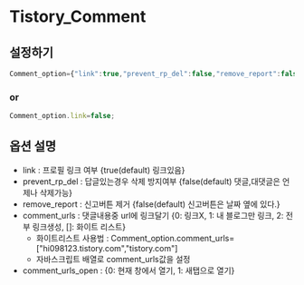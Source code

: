 # Tistory_Comment

## 설정하기
``` js
Comment_option={"link":true,"prevent_rp_del":false,"remove_report":false,"comment_urls":0,"comment_urls_open":0}
```
### or
``` js
Comment_option.link=false;
```

## 옵션 설명
- link : 프로필 링크 여부 {true(default) 링크있음}
- prevent_rp_del : 답글있는경우 삭제 방지여부 {false(default) 댓글,대댓글은 언제나 삭제가능}
- remove_report : 신고버튼 제거 {false(default) 신고버튼은 날짜 옆에 있다.}
- comment_urls : 댓글내용중 url에 링크달기 {0: 링크X, 1: 내 블로그만 링크, 2: 전부 링크생성, []: 화이트 리스트}
  - 화이트리스트 사용법 : Comment_option.comment_urls=["hi098123.tistory.com","tistory.com"]
  - 자바스크립트 배열로 comment_urls값을 설정
- comment_urls_open : {0: 현재 창에서 열기, 1: 새탭으로 열기}
